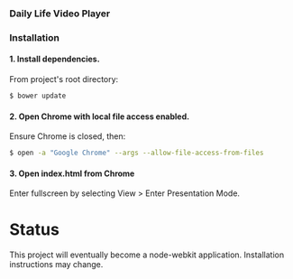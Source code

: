 ### Daily Life Video Player

### Installation
#### 1. Install dependencies.

From project's root directory:
```bash
$ bower update
```

#### 2. Open Chrome with local file access enabled.

Ensure Chrome is closed, then:
```bash
$ open -a "Google Chrome" --args --allow-file-access-from-files
```

#### 3. Open index.html from Chrome
Enter fullscreen by selecting View > Enter Presentation Mode.


# Status
This project will eventually become a node-webkit application. Installation instructions may change.